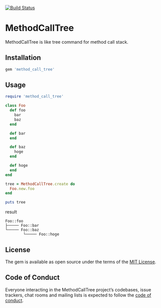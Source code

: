 [![Build Status](https://travis-ci.org/siman-man/method_call_tree.svg?branch=master)](https://travis-ci.org/siman-man/method_call_tree)

# MethodCallTree

MethodCallTree is like tree command for method call stack.

## Installation

```ruby
gem 'method_call_tree'
```

## Usage

```ruby
require 'method_call_tree'

class Foo
  def foo
    bar
    baz
  end

  def bar
  end

  def baz
    hoge
  end

  def hoge
  end
end

tree = MethodCallTree.create do
  Foo.new.foo
end

puts tree
```

result

```
Foo::foo
├───── Foo::bar
└───── Foo::baz
        └───── Foo::hoge
```

## License

The gem is available as open source under the terms of the [MIT License](https://opensource.org/licenses/MIT).

## Code of Conduct

Everyone interacting in the MethodCallTree project’s codebases, issue trackers, chat rooms and mailing lists is expected to follow the [code of conduct](https://github.com/siman-man/method_call_tree/blob/master/CODE_OF_CONDUCT.md).
